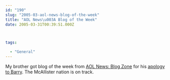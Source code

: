 ```yaml
---
id: "190"
slug: "2005-03-aol-news-blog-of-the-week"
title: "AOL News\u003A Blog of the Week"
date: 2005-03-31T00:39:51.000Z



tags:

  - "General"
---
```

<div class="sqs-html-content">
  <p>My brother got blog of the week from <a href="http://news.channel.aol.com/blogs">AOL News: Blog Zone</a> for his <a href="http://tom.mcallister.ws/2005/03/27/sympathy-for-the-devil/" title="Sympathy for the Devel">apology to Barry</a>.
The McAllister nation is on track.</p>
</div>
